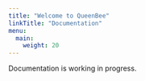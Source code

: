 ```yaml
---
title: "Welcome to QueenBee"
linkTitle: "Documentation"
menu:
  main:
    weight: 20
---
```


Documentation is working in progress.
